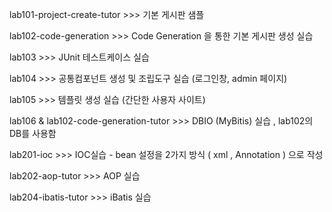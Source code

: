 lab101-project-create-tutor   >>> 기본 게시판 샘플

lab102-code-generation  >>> Code Generation 을 통한 기본 게시판 생성 실습

lab103   >>>  JUnit 테스트케이스 실습

lab104  >>>  공통컴포넌트 생성 및 조립도구 실습 (로그인창, admin 페이지)

lab105  >>>  템플릿 생성 실습 (간단한 사용자 사이트)

lab106 & lab102-code-generation-tutor   >>>  DBIO (MyBitis) 실습 , lab102의 DB를 사용함

lab201-ioc   >>>   IOC실습  -  bean 설정을 2가지 방식 ( xml , Annotation ) 으로 작성

lab202-aop-tutor   >>>   AOP 실습

lab204-ibatis-tutor   >>>   iBatis 실습
